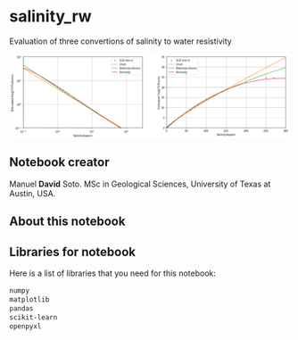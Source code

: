# salinity_rw
Evaluation of three convertions of salinity to water resistivity

<img src="portada.PNG" style="width:1000px" align="center">

<h2>Notebook creator</h2>

Manuel **David** Soto. MSc in Geological Sciences, University of Texas at Austin, USA.

<h2>About this notebook</h2>

<h2>Libraries for notebook</h2>

Here is a list of libraries that you need for this notebook:
  
    numpy
    matplotlib
    pandas
    scikit-learn
    openpyxl
